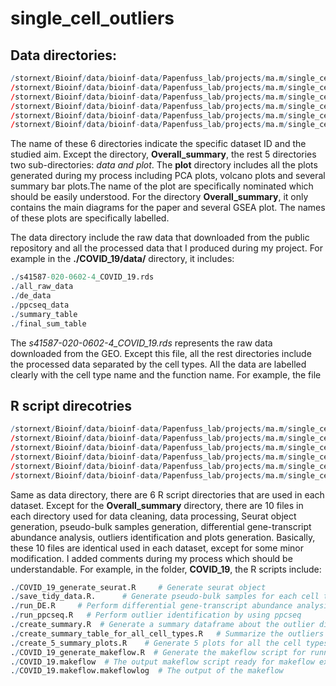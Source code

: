 # single_cell_outliers
## Data directories: 

```R
/stornext/Bioinf/data/bioinf-data/Papenfuss_lab/projects/ma.m/single_cell_outliers/single_cell_database/COVID_19/
/stornext/Bioinf/data/bioinf-data/Papenfuss_lab/projects/ma.m/single_cell_outliers/single_cell_database/covid_atlas/
/stornext/Bioinf/data/bioinf-data/Papenfuss_lab/projects/ma.m/single_cell_outliers/single_cell_database/GSE120575_melanoma/
/stornext/Bioinf/data/bioinf-data/Papenfuss_lab/projects/ma.m/single_cell_outliers/single_cell_database/GSE129788_aging_mouse_brain/
/stornext/Bioinf/data/bioinf-data/Papenfuss_lab/projects/ma.m/single_cell_outliers/single_cell_database/SCP1288_renal_cell_carcinoma/
/stornext/Bioinf/data/bioinf-data/Papenfuss_lab/projects/ma.m/single_cell_outliers/single_cell_database/Overall_summary/
```

The name of these 6 directories indicate the specific dataset ID and the studied aim. Except the directory, **Overall_summary**, the rest 5 directories two sub-directories: *data and plot*. The **plot** directory includes all the plots generated during my process including PCA plots, volcano plots and several summary bar plots.The name of the plot are specifically nominated which should be easily understood. For the directory **Overall_summary**, it only contains the main diagrams for the paper and several GSEA plot. The names of these plots are specifically labelled.  

The data directory include the raw data that downloaded from the public repository and all the processed data that I produced during my project. For example in the **./COVID_19/data/** directory, it includes: 
```R
./s41587-020-0602-4_COVID_19.rds
./all_raw_data
./de_data
./ppcseq_data
./summary_table
./final_sum_table
```
The *s41587-020-0602-4_COVID_19.rds* represents the raw data downloaded from the GEO. Except this file, all the rest directories include the processed data separated by the cell types. All the data are labelled clearly with the cell type name and the function name. For example, the file


## R script direcotries

```R
/stornext/Bioinf/data/bioinf-data/Papenfuss_lab/projects/ma.m/single_cell_outliers/R_scripts/COVID_19/
/stornext/Bioinf/data/bioinf-data/Papenfuss_lab/projects/ma.m/single_cell_outliers/R_scripts/covid_atlas/
/stornext/Bioinf/data/bioinf-data/Papenfuss_lab/projects/ma.m/single_cell_outliers/R_scripts/GSE120575_melanoma/
/stornext/Bioinf/data/bioinf-data/Papenfuss_lab/projects/ma.m/single_cell_outliers/R_scripts/GSE129788_aging_mouse_brain/
/stornext/Bioinf/data/bioinf-data/Papenfuss_lab/projects/ma.m/single_cell_outliers/R_scripts/SCP1288_renal_cell_carcinoma/
/stornext/Bioinf/data/bioinf-data/Papenfuss_lab/projects/ma.m/single_cell_outliers/R_scripts/Overall_summary/
```
Same as data directory, there are 6 R script directories that are used in each dataset. Except for the **Overall_summary** directory, there are 10 files in each directory used for data cleaning, data processing, Seurat object generation, pseudo-bulk samples generation, differential gene-transcript abundance analysis, outliers identification and plots generation. Basically, these 10 files are identical used in each dataset, except for some minor modification. I added comments during my process which should be understandable. For example, in the folder, **COVID_19**, the R scripts include:
```R 
./COVID_19_generate_seurat.R     # Generate seurat object
./save_tidy_data.R.      # Generate pseudo-bulk samples for each cell type
./run_DE.R     # Perform differential gene-transcript abundance analysis by 3 methods, including DESeq2, edgeR robust and edgeR quasi-likelihood 
./run_ppcseq.R   # Perform outlier identification by using ppcseq
./create_summary.R  # Generate a summary dataframe about the outlier distributions for each cell type 
./create_summary_table_for_all_cell_types.R   # Summarize the outliers of all the cell types
./create_5_summary_plots.R    # Generate 5 plots for all the cell types
./COVID_19_generate_makeflow.R  # Generate the makeflow script for running all the processes in each cell type
./COVID_19.makeflow  # The output makeflow script ready for makeflow execution
./COVID_19.makeflow.makeflowlog  # The output of the makeflow 
```


